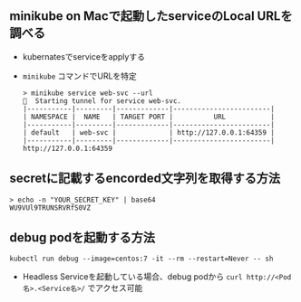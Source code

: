 ## minikube on Macで起動したserviceのLocal URLを調べる
- kubernatesでserviceをapplyする
- `minikube` コマンドでURLを特定

  ```
  > minikube service web-svc --url
  🏃  Starting tunnel for service web-svc.
  |-----------|---------|-------------|------------------------|
  | NAMESPACE |  NAME   | TARGET PORT |          URL           |
  |-----------|---------|-------------|------------------------|
  | default   | web-svc |             | http://127.0.0.1:64359 |
  |-----------|---------|-------------|------------------------|
  http://127.0.0.1:64359
  ```

## secretに記載するencorded文字列を取得する方法

```
> echo -n "YOUR_SECRET_KEY" | base64
WU9VUl9TRUNSRVRfS0VZ
```

## debug podを起動する方法

```
kubectl run debug --image=centos:7 -it --rm --restart=Never -- sh
```

- Headless Serviceを起動している場合、debug podから `curl http://<Pod名>.<Service名>/` でアクセス可能